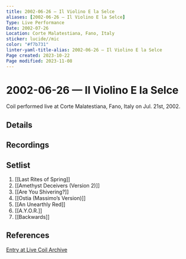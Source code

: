 ```yaml
---
title: 2002-06-26 — Il Violino E la Selce
aliases: [2002-06-26 — Il Violino E la Selce]
Type: Live Performance
Date: 2002-07-26
Location: Corte Malatestiana, Fano, Italy
sticker: lucide//mic
color: "#f7b731"
linter-yaml-title-alias: 2002-06-26 — Il Violino E la Selce
Page created: 2023-10-22
Page modified: 2023-11-08
---
```


# 2002-06-26 — Il Violino E la Selce

Coil performed live at Corte Malatestiana, Fano, Italy on Jul. 21st, 2002.

## Details


## Recordings


## Setlist
1. [[Last Rites of Spring]]
2. [[Amethyst Deceivers (Version 2)]]
3. [[Are You Shivering?]]
4. [[Ostia (Massimo’s Version)]]
5. [[An Unearthly Red]]
6. [[A.Y.O.R.]]
7. [[Backwards]]

## References

[Entry at Live Coil Archive](https://live-coil-archive.com/2002-part1/2002-il-violino-e-la-selce/)
